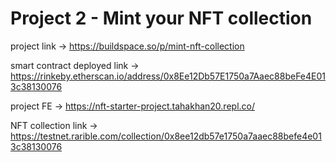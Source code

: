 # Project 2 - Mint your NFT collection

project link -> https://buildspace.so/p/mint-nft-collection

smart contract deployed link -> https://rinkeby.etherscan.io/address/0x8Ee12Db57E1750a7Aaec88beFe4E013c38130076

project FE -> https://nft-starter-project.tahakhan20.repl.co/

NFT collection link -> https://testnet.rarible.com/collection/0x8ee12db57e1750a7aaec88befe4e013c38130076